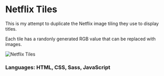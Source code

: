 # Netflix Tiles

This is my attempt to duplicate the Netflix image tiling they use to display titles.

Each tile has a randonly generated RGB value that can be replaced with images.

![Netflix Tiles](https://user-images.githubusercontent.com/67562060/147821780-9ee422ac-2ba6-4559-adbe-d7dfb38946ae.jpeg)

### Languages: HTML, CSS, Sass, JavaScript
